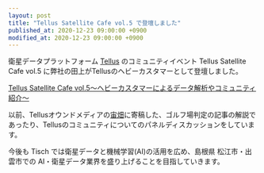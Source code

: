 ```yaml
---
layout: post
title: "Tellus Satellite Cafe vol.5 で登壇しました"
published_at: 2020-12-23 09:00:00 +0900
modified_at: 2020-12-23 09:00:00 +0900
---
```


衛星データプラットフォーム [Tellus](https://www.tellusxdp.com/) のコミュニティイベント Tellus Satellite Cafe vol.5 に弊社の田上がTellusのヘビーカスタマーとして登壇しました。

[Tellus Satellite Cafe vol.5～ヘビーカスタマーによるデータ解析やコミュニティ紹介～](https://youtu.be/_bjBcNiLMCw)

以前、Tellusオウンドメディアの[宙畑](https://sorabatake.jp/)に寄稿した、ゴルフ場判定の記事の解説であったり、Tellusのコミュニティについてのパネルディスカッションをしています。

今後も Tisch では衛星データと機械学習(AI)の活用を広め、島根県 松江市・出雲市での AI・衛星データ業界を盛り上げることを目指していきます。